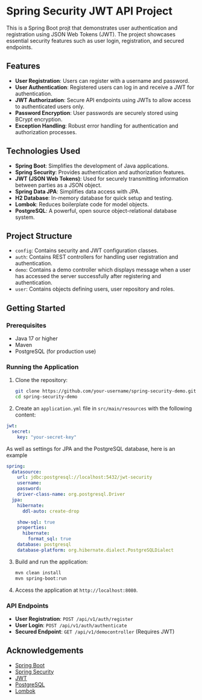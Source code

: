 # Spring Security JWT API Project

This is a Spring Boot projt that demonstrates user authentication and registration using JSON Web Tokens (JWT). The project showcases essential security features such as user login, registration, and secured endpoints.

## Features

- **User Registration**: Users can register with a username and password.
- **User Authentication**: Registered users can log in and receive a JWT for authentication.
- **JWT Authorization**: Secure API endpoints using JWTs to allow access to authenticated users only.
- **Password Encryption**: User passwords are securely stored using BCrypt encryption.
- **Exception Handling**: Robust error handling for authentication and authorization processes.

## Technologies Used

- **Spring Boot**: Simplifies the development of Java applications.
- **Spring Security**: Provides authentication and authorization features.
- **JWT (JSON Web Tokens)**: Used for securely transmitting information between parties as a JSON object.
- **Spring Data JPA**: Simplifies data access with JPA.
- **H2 Database**: In-memory database for quick setup and testing.
- **Lombok**: Reduces boilerplate code for model objects.
- **PostgreSQL**: A powerful, open source object-relational database system.

## Project Structure

- `config`: Contains security and JWT configuration classes.
- `auth`: Contains REST controllers for handling user registration and authentication.
- `demo`: Contains a demo controller which displays message when a user has accessed the server successfully after registering and authentication.
- `user`: Contains objects defining users, user repository and roles.

## Getting Started

### Prerequisites

- Java 17 or higher
- Maven
- PostgreSQL (for production use)

### Running the Application

1. Clone the repository:
    ```sh
    git clone https://github.com/your-username/spring-security-demo.git
    cd spring-security-demo
    ```

2. Create an `application.yml` file in `src/main/resources` with the following content:

```yaml
jwt:
  secret:
    key: "your-secret-key"
```
As well as settings for JPA and the PostgreSQL database, here is an example
```yaml
spring:
  datasource:
    url: jdbc:postgresql://localhost:5432/jwt-security
    username:
    password:
    driver-class-name: org.postgresql.Driver
  jpa:
    hibernate:
      ddl-auto: create-drop

    show-sql: true
    properties:
      hibernate:
        format_sql: true
    database: postgresql
    database-platform: org.hibernate.dialect.PostgreSQLDialect
```

3. Build and run the application:
    ```sh
    mvn clean install
    mvn spring-boot:run
    ```

4. Access the application at `http://localhost:8080`.

### API Endpoints

- **User Registration**: `POST /api/v1/auth/register`
- **User Login**: `POST /api/v1/auth/authenticate`
- **Secured Endpoint**: `GET /api/v1/democontroller` (Requires JWT)


## Acknowledgements

- [Spring Boot](https://spring.io/projects/spring-boot)
- [Spring Security](https://spring.io/projects/spring-security)
- [JWT](https://jwt.io/)
- [PostgreSQL](https://www.postgresql.org/)
- [Lombok](https://projectlombok.org/)

